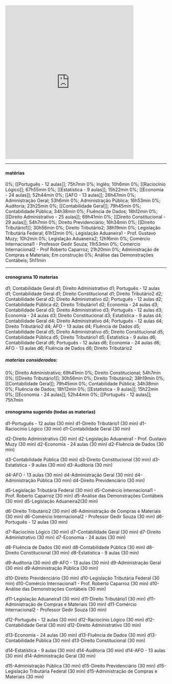 
<iframe src="https://pomofocus.io/" height="480"  width="400" frameborder="0" scrollin g="no" allowfullscreen>></iframe>

--------------
#### matérias

0%; [[Português - 12 aulas]]; 75h7min
0%; Inglês; 10h6min
0%; [[Raciocínio Lógico]]; 67h55min
0%; [[Estatística - 9 aulas]]; 15h22min
0%; [[Economia - 24 aulas]]; 52h44min
0%; [[AFO - 13 aulas]]; 26h47min
0%; Administração Geral; 53h6min
0%; Administração Pública; 16h53min
0%; Auditoria; 23h25min
0%; [[Contabilidade Geral]]; 79h45min
0%; Contabilidade Pública; 34h38min
0%; Fluência de Dados; 18h12min
0%; [[Direito Administrativo - 25 aulas]]; 69h41min
0%; [[Direito Constitucional - 29 aulas]]; 54h7min
0%; Direito Previdenciário; 16h34min
0%; [[Direito Tributário1]]; 30h56min
0%; Direito Tributário2; 38h19min
0%; Legislação Tributária Federal; 61h12min
0%; Legislação Aduaneira1 - Prof. Gustavo Muzy; 10h2min
0%; Legislação Aduaneira2; 12h16min
0%; Comércio Internacional1 - Professor Gedir Souza; 11h53min
0%; Comercio Internacional2 - Prof Roberto Caparroz; 21h20min
0%; Administração de Compras e Materiais; Em construção
0%; Análise das Demonstrações Contábeis; 5h11min


----------
#### cronograma 10 materias

d1; Contabilidade Geral
d1; Direito Administrativo
d1; Português - 12 aulas
d1; Contabilidade Geral
d1; Direito Constitucional
d1; Direito Tributário2
d2; Contabilidade Geral
d2; Direito Administrativo
d2; Português - 12 aulas
d2; Contabilidade Pública
d2; Direito Tributário1
d2; Economia - 24 aulas
d3; Contabilidade Geral
d3; Direito Administrativo
d3; Português - 12 aulas
d3; Economia - 24 aulas
d3; Direito Constitucional
d3; Estatística - 9 aulas
d4; Contabilidade Geral
d4; Direito Administrativo
d4; Português - 12 aulas
d4; Direito Tributário2
d4; AFO - 13 aulas
d4; Fluência de Dados
d5; Contabilidade Geral
d5; Direito Administrativo
d5; Direito Constitucional
d5; Contabilidade Pública
d5; Direito Tributário1
d5; Estatística - 9 aulas
d6; Contabilidade Geral
d6; Português - 12 aulas
d6; Economia - 24 aulas
d6; AFO - 13 aulas
d6; Fluência de Dados
d6; Direito Tributário2

##### materias consideradas:
0%; Direito Administrativo; 69h41min
0%; Direito Constitucional; 54h7min
0%; [[Direito Tributário1]]; 30h56min
0%; Direito Tributário2; 38h19min
0%; [[Contabilidade Geral]]; 79h45min
0%; Contabilidade Pública; 34h38min
0%; Fluência de Dados; 18h12min
0%; [[Estatística - 9 aulas]]; 15h22min
0%; [[Economia - 24 aulas]]; 52h44min
0%; [[Português - 12 aulas]]; 75h7min

#### cronograma sugerido (todas as materias)

d1-Português - 12 aulas (30 min)
d1-Direito Tributário1 (30 min)
d1-Raciocínio Lógico (30 min)
d1-Contabilidade Geral (30 min)

d2-Direito Administrativo (30 min)
d2-Legislação Aduaneira1 - Prof. Gustavo Muzy (30 min)
d2-Economia - 24 aulas (30 min)
d2-Fluência de Dados (30 min)

d3-Contabilidade Pública (30 min)
d3-Direito Constitucional (30 min)
d3-Estatística - 9 aulas (30 min)
d3-Auditoria (30 min)

d4-AFO - 13 aulas (30 min)
d4-Administração Geral (30 min)
d4-Administração Pública (30 min)
d4-Direito Previdenciário (30 min)

d5-Legislação Tributária Federal (30 min)
d5-Comércio Internacional1 - Prof. Roberto Caparroz (30 min)
d5-Análise das Demonstrações Contábeis (30 min)
d5-Legislação Aduaneira2(30 min)

d6-Direito Tributário2 (30 min)
d6-Administração de Compras e Materiais (30 min)
d6-Comércio Internacional2 - Professor Gedir Souza (30 min)
d6-Português - 12 aulas (30 min)

d7-Raciocínio Lógico (30 min)
d7-Contabilidade Geral (30 min)
d7-Direito Administrativo (30 min)
d7-Economia - 24 aulas (30 min)

d8-Fluência de Dados (30 min)
d8-Contabilidade Pública (30 min)
d8-Direito Constitucional (30 min)
d8-Estatística - 9 aulas (30 min)

d9-Auditoria (30 min)
d9-AFO - 13 aulas (30 min)
d9-Administração Geral (30 min)
d9-Administração Pública (30 min)

d10-Direito Previdenciário (30 min)
d10-Legislação Tributária Federal (30 min)
d10-Comércio Internacional1 - Prof. Roberto Caparroz (30 min)
d10-Análise das Demonstrações Contábeis (30 min)

d11-Legislação Aduaneira1 (30 min)
d11-Direito Tributário1 (30 min)
d11-Administração de Compras e Materiais (30 min)
d11-Comércio Internacional2 - Professor Gedir Souza (30 min)

d12-Português - 12 aulas (30 min)
d12-Raciocínio Lógico (30 min)
d12-Contabilidade Geral (30 min)
d12-Direito Administrativo (30 min)

d13-Economia - 24 aulas (30 min)
d13-Fluência de Dados (30 min)
d13-Contabilidade Pública (30 min)
d13-Direito Constitucional (30 min)

d14-Estatística - 9 aulas (30 min)
d14-Auditoria (30 min)
d14-AFO - 13 aulas (30 min)
d14-Administração Geral (30 min)

d15-Administração Pública (30 min)
d15-Direito Previdenciário (30 min)
d15-Legislação Tributária Federal (30 min)
d15-Administração de Compras e Materiais (30 min)
